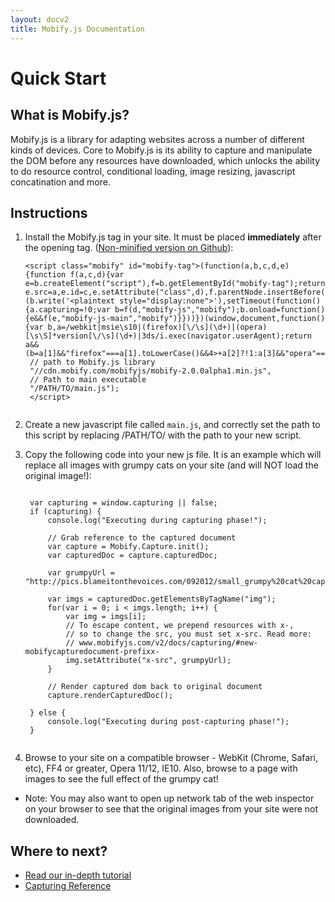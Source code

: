 ```yaml
---
layout: docv2
title: Mobify.js Documentation
---
```


# Quick Start

## What is Mobify.js?

Mobify.js is a library for adapting websites across a number of different kinds of devices. Core to Mobify.js is its ability to capture and 
manipulate the DOM before any resources have downloaded, which unlocks the ability to do resource control, conditional loading, image resizing, javascript 
concatination and more.


## Instructions

1. Install the Mobify.js tag in your site. It must be placed **immediately** after
the opening <head> tag. ([Non-minified version on Github](https://github.com/mobify/mobifyjs/blob/v2.0-documentation/tag/bootstrap.html)):

    <pre id="mobify-tag"><code class="javascript">&lt;script class="mobify" id="mobify-tag">(function(a,b,c,d,e){function f(a,c,d){var e=b.createElement("script"),f=b.getElementById("mobify-tag");return e.src=a,e.id=c,e.setAttribute("class",d),f.parentNode.insertBefore(e,f),e}!this.Mobify&&c()&&(b.write('&lt;plaintext style="display:none">'),setTimeout(function(){a.capturing=!0;var b=f(d,"mobify-js","mobify");b.onload=function(){e&&f(e,"mobify-js-main","mobify")}}))})(window,document,function(){var b,a=/webkit|msie\s10|(firefox)[\/\s](\d+)|(opera)[\s\S]*version[\/\s](\d+)|3ds/i.exec(navigator.userAgent);return a&&(b=a[1]&&"firefox"===a[1].toLowerCase()&&4>+a[2]?!1:a[3]&&"opera"===a[3].toLowerCase()&&11>+a[4]?!1:!0),b?!0:!1},
    // path to Mobify.js library
    "//cdn.mobify.com/mobifyjs/mobify-2.0.0alpha1.min.js",
    // Path to main executable
    "/PATH/TO/main.js");
    &lt;/script>
    </code></pre>

2. Create a new javascript file called `main.js`, and correctly
set the path to this script by replacing /PATH/TO/ with the
path to your new script.

3. Copy the following code into your new js file. It is an example which will replace all images with grumpy cats on your site (and will NOT load the original image!):

    <pre><code class="javascript">
    var capturing = window.capturing || false;
    if (capturing) {
        console.log("Executing during capturing phase!");

        // Grab reference to the captured document
        var capture = Mobify.Capture.init();
        var capturedDoc = capture.capturedDoc;

        var grumpyUrl = "http://pics.blameitonthevoices.com/092012/small_grumpy%20cat%20caption.jpg";

        var imgs = capturedDoc.getElementsByTagName("img");
        for(var i = 0; i < imgs.length; i++) {
            var img = imgs[i];
            // To escape content, we prepend resources with x-,
            // so to change the src, you must set x-src. Read more:
            // www.mobifyjs.com/v2/docs/capturing/#new-mobifycapturedocument-prefixx-
            img.setAttribute("x-src", grumpyUrl);
        }

        // Render captured dom back to original document
        capture.renderCapturedDoc();

    } else {
        console.log("Executing during post-capturing phase!");
    }
    </code></pre>

4. Browse to your site on a compatible browser - WebKit (Chrome, Safari, etc), FF4 or greater, Opera 11/12, IE10. Also, browse to a page with images to see the full effect of the grumpy cat!

- Note: You may also want to open up network tab of the web inspector on your browser to see that
the original images from your site were not downloaded.


## Where to next?

* [Read our in-depth tutorial](./tutorial/)
* [Capturing Reference](./capturing/)
